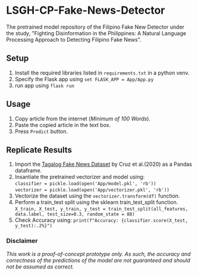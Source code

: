# LSGH-CP-Fake-News-Detector
The pretrained model repository of the Filipino Fake New Detector under the study, "Fighting Disinformation in the Philippines: A Natural Language Processing Approach to Detecting Filipino Fake News".

## Setup
1. Install the required libraries listed in `requirements.txt` in a python venv.
2. Specify the Flask app using `set FLASK_APP = App/App.py`
3. run app using `flask run`

## Usage
1. Copy article from the internet (*Minimum of 100 Words*).
2. Paste the copied article in the text box.
3. Press `Predict` button.

## Replicate Results
1. Import the [Tagalog Fake News Dataset](https://github.com/jcblaisecruz02/Tagalog-fake-news) by Cruz et al.(2020) as a Pandas dataframe.
2. Insantiate the pretrained vectorizer and model using: <br>
`classifier = pickle.load(open('App/model.pkl', 'rb'))` <br>
`vectorizer = pickle.load(open('App/vectorizer.pkl', 'rb'))`
3. Vectorize the dataset using the `vectorizer.transform(df)` function.
4. Perform a train_test split using the sklearn train_test_split function. <br>
`X_train, X_test, y_train, y_test = train_test_split(all_features, data.label, test_size=0.3, random_state = 88)`
5. Check Accuracy using: `print(f"Accuracy: {classifier.score(X_test, y_test):.2%}")`

### Disclaimer
<em>This work is a proof-of-concept prototype only. As such, the accuracy and correctness of the predictions of the model are not guaranteed and should not be assumed as correct. <em/>
